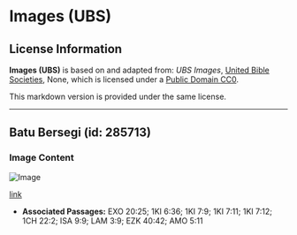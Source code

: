 # Images (UBS)

## License Information

**Images (UBS)** is based on and adapted from: _UBS Images_, [United Bible Societies](https://unitedbiblesocieties.org/), None, which is licensed under a [Public Domain CC0](https://creativecommons.org/public-domain/cc0/).

This markdown version is provided under the same license.



--------------------------------

## Batu Bersegi (id: 285713)

### Image Content

![Image](https://cdn.aquifer.bible/aquifer-content/resources/Media/WEB-0359_squared_stone.jpg)

[link](https://cdn.aquifer.bible/aquifer-content/resources/Media/WEB-0359_squared_stone.jpg)

* **Associated Passages:** EXO 20:25; 1KI 6:36; 1KI 7:9; 1KI 7:11; 1KI 7:12; 1CH 22:2; ISA 9:9; LAM 3:9; EZK 40:42; AMO 5:11

